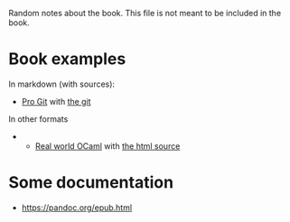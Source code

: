 Random notes about the book. This file is not meant to be included in the book.

# Book examples

In markdown (with sources):

- [Pro Git](https://git-scm.com/book/en/v2) with [the
  git](https://github.com/progit/progit)

In other formats

- - [Real world OCaml](https://realworldocaml.org/) with [the html
  source](https://github.com/realworldocaml/book)

# Some documentation

- https://pandoc.org/epub.html
